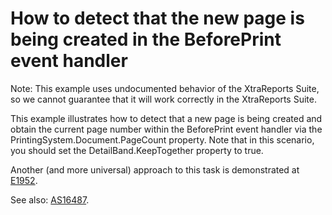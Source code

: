 # How to detect that the new page is being created in the BeforePrint event handler


<p>Note: This example uses undocumented behavior of the XtraReports Suite, so we cannot guarantee that it will work correctly in the XtraReports Suite.</p><p>This example illustrates how to detect that a new page is being created and obtain the current page number within the BeforePrint event handler via the PrintingSystem.Document.PageCount property. Note that in this scenario, you should set the DetailBand.KeepTogether property to true.</p><p>Another (and more universal) approach to this task is demonstrated at <a href="https://www.devexpress.com/Support/Center/p/E1952">E1952</a>.</p><p>See also: <a href="https://www.devexpress.com/Support/Center/p/AS16487">AS16487</a>.</p>

<br/>


